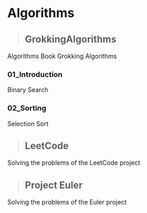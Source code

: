 Algorithms 
=========================   

>## GrokkingAlgorithms
Algorithms Book Grokking Algorithms
### 01_Introduction
Binary Search

### 02_Sorting
Selection Sort

>## LeetCode
Solving the problems of the LeetCode project

>## Project Euler 
Solving the problems of the Euler project
